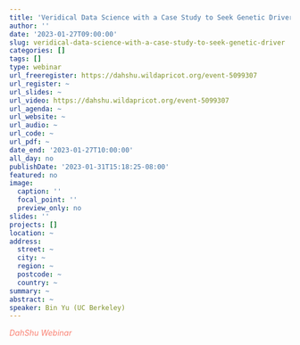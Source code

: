 ```yaml
---
title: 'Veridical Data Science with a Case Study to Seek Genetic Drivers of a Heart Disease'
author: ''
date: '2023-01-27T09:00:00'
slug: veridical-data-science-with-a-case-study-to-seek-genetic-driver
categories: []
tags: []
type: webinar
url_freeregister: https://dahshu.wildapricot.org/event-5099307
url_register: ~
url_slides: ~
url_video: https://dahshu.wildapricot.org/event-5099307
url_agenda: ~
url_website: ~
url_audio: ~
url_code: ~
url_pdf: ~
date_end: '2023-01-27T10:00:00'
all_day: no
publishDate: '2023-01-31T15:18:25-08:00'
featured: no
image:
  caption: ''
  focal_point: ''
  preview_only: no
slides: ''
projects: []
location: ~
address:
  street: ~
  city: ~
  region: ~
  postcode: ~
  country: ~
summary: ~
abstract: ~
speaker: Bin Yu (UC Berkeley)
---
```

<span style="color: salmon;">*DahShu Webinar*</span>

<!--more-->
